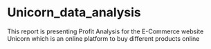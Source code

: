 # Unicorn_data_analysis
This report is presenting Profit Analysis for the E-Commerce website Unicorn which is an online platform to buy different products online
